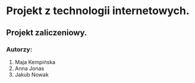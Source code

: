 # Projekt z technologii internetowych.

## Projekt zaliczeniowy.

### **Autorzy**:

1. Maja Kempińska
2. Anna Jonas
3. Jakub Nowak
